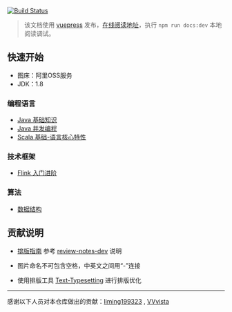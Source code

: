 
[![Build Status](https://travis-ci.org/GourdErwa/review-notes.svg?branch=master)](https://travis-ci.org/GourdErwa/review-notes)
> 该文档使用 [vuepress](https://vuepress.vuejs.org/) 发布，[在线阅读地址](http://review-notes.top/)，执行 `npm run docs:dev` 本地阅读调试。

## 快速开始
- 图床：阿里OSS服务
- JDK：1.8

### 编程语言 
* [Java 基础知识](/language/java-basis/)
* [Java 并发编程](/language/java-concurrency/)
* [Scala 基础-语言核心特性](/language/scala-lang-tour/)

### 技术框架
* [Flink 入门进阶](/framework/flink-basis/)

### 算法
* [数据结构](/algorithm/data-structures/)
    
## 贡献说明
- [排版指南](https://github.com/sparanoid/chinese-copywriting-guidelines/blob/master/README.zh-CN.md)
参考 [review-notes-dev](https://github.com/GourdErwa/review-notes-dev#%E8%B4%A1%E7%8C%AE%E8%AF%B4%E6%98%8E) 说明

- 图片命名不可包含空格，中英文之间用“-”连接
- 使用排版工具 [Text-Typesetting](https://github.com/CyC2018/Text-Typesetting) 进行排版优化

***
感谢以下人员对本仓库做出的贡献：[liming199323](https://github.com/liming199323) , [VVvista](https://github.com/VVvista)